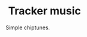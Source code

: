 # <img alt="" src="https://win98icons.alexmeub.com/icons/png/wia_img_gray-1.png">&nbsp;Tracker music
Simple chiptunes.

